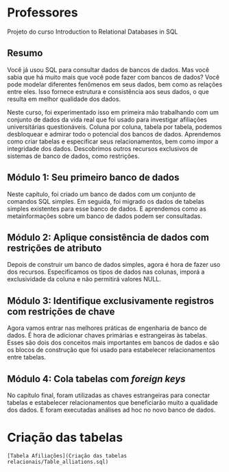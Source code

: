 # Professores
Projeto do curso Introduction to Relational Databases in SQL

## Resumo

Você já usou SQL para consultar dados de bancos de dados. Mas você sabia que há muito mais que você pode fazer com bancos de dados? Você pode modelar diferentes fenômenos em seus dados, bem como as relações entre eles. Isso fornece estrutura e consistência aos seus dados, o que resulta em melhor qualidade dos dados. 

Neste curso, foi experimentado isso em primeira mão trabalhando com um conjunto de dados da vida real que foi usado para investigar afiliações universitárias questionáveis. Coluna por coluna, tabela por tabela, podemos desbloquear e admirar todo o potencial dos bancos de dados. Aprendemos como criar tabelas e especificar seus relacionamentos, bem como impor a integridade dos dados. Descobrimos outros recursos exclusivos de sistemas de banco de dados, como restrições.

## Módulo 1: Seu primeiro banco de dados

Neste capítulo, foi criado um banco de dados com um conjunto de comandos SQL simples. Em seguida, foi migrado os dados de tabelas simples existentes para esse banco de dados. E aprendemos como as metainformações sobre um banco de dados podem ser consultadas.

## Módulo 2: Aplique consistência de dados com restrições de atributo

Depois de construir um banco de dados simples, agora é hora de fazer uso dos recursos. Especificamos os tipos de dados nas colunas, imporá a exclusividade da coluna e não permitirá valores NULL.

## Módulo 3: Identifique exclusivamente registros com restrições de chave

Agora vamos entrar nas melhores práticas de engenharia de banco de dados. É hora de adicionar chaves primárias e estrangeiras às tabelas. Esses são dois dos conceitos mais importantes em bancos de dados e são os blocos de construção que foi usado para estabelecer relacionamentos entre tabelas.

## Módulo 4: Cola tabelas com *foreign keys*

No capítulo final, foram utilizadas as chaves estrangeiras para conectar tabelas e estabelecer relacionamentos que beneficiarão muito a qualidade dos dados. E foram executadas análises ad hoc no novo banco de dados.

# Criação das tabelas

	[Tabela Afiliações](Criação das tabelas relacionais/Table_alliations.sql)
